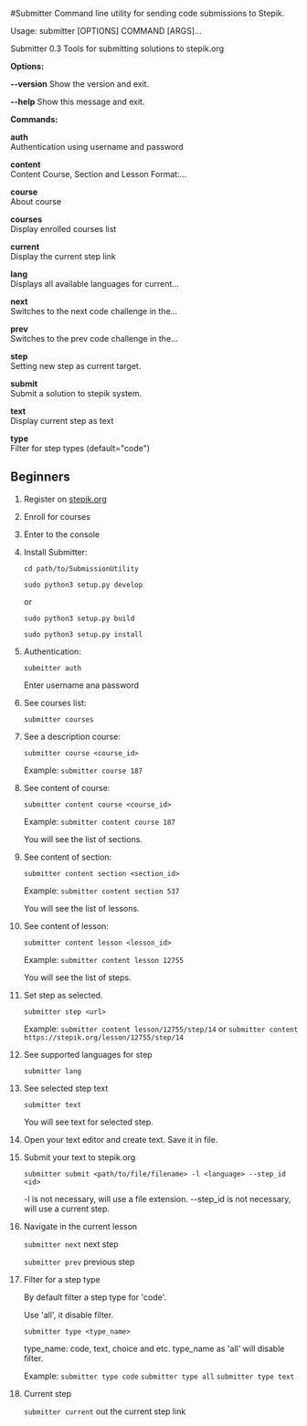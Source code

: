 #Submitter
Command line utility for sending code submissions to Stepik.

Usage: submitter [OPTIONS] COMMAND [ARGS]...

  Submitter 0.3 Tools for submitting solutions to stepik.org

**Options:**

  **--version**
  Show the version and exit.
  
  **--help**
  Show this message and exit.

**Commands:**

  **auth**     
  Authentication using username and password
  
  **content**  
  Content Course, Section and Lesson Format:...
  
  **course**   
  About course
  
  **courses**  
  Display enrolled courses list
  
  **current**  
  Display the current step link
  
  **lang**     
  Displays all available languages for current...
  
  **next**     
  Switches to the next code challenge in the...
  
  **prev**     
  Switches to the prev code challenge in the...
  
  **step**     
  Setting new step as current target.
  
  **submit**   
  Submit a solution to stepik system.
  
  **text**     
  Display current step as text
  
  **type**     
  Filter for step types (default="code")

## Beginners
1. Register on [stepik.org](https://stepik.org/)
2. Enroll for courses
3. Enter to the console
4. Install Submitter:

    `cd path/to/SubmissionUtility`
    
    `sudo python3 setup.py develop` 
    
    or 
    
    `sudo python3 setup.py build`
    
    `sudo python3 setup.py install`
    
4. Authentication:

    `submitter auth`
    
    Enter username ana password
    
5. See courses list:

    `submitter courses`
    
6. See a description course:

    `submitter course <course_id>`
    
    Example: `submitter course 187`
    
7. See content of course:

    `submitter content course <course_id>`
    
    Example: `submitter content course 187`
    
    You will see the list of sections.
    
8. See content of section:

    `submitter content section <section_id>`
    
    Example: `submitter content section 537`
    
    You will see the list of lessons.
    
9. See content of lesson:

    `submitter content lesson <lesson_id>`
    
    Example: `submitter content lesson 12755`
    
    You will see the list of steps.
    
10. Set step as selected.

    `submitter step <url>`
    
    Example: `submitter content lesson/12755/step/14` or `submitter content https://stepik.org/lesson/12755/step/14`
    
11. See supported languages for step

    `submitter lang`

12. See selected step text

    `submitter text`
    
    You will see text for selected step.
    
13. Open your text editor and create text. Save it in file.
14. Submit your text to stepik.org

    `submitter submit <path/to/file/filename> -l <language> --step_id <id>`
    
    -l is not necessary, will use a file extension.
    --step_id is not necessary, will use a current step.

15. Navigate in the current lesson
    
    `submitter next` next step
    
    `submitter prev` previous step
    
16. Filter for a step type

    By default filter a step type for 'code'.
    
    Use 'all', it disable filter.
    
    `submitter type <type_name>`
    
    type_name: code, text, choice and etc. type_name as 'all' will disable filter.
    
    Example: `submitter type code` `submitter type all` `submitter type text`
    
17. Current step

    `submitter current` out the current step link
    
